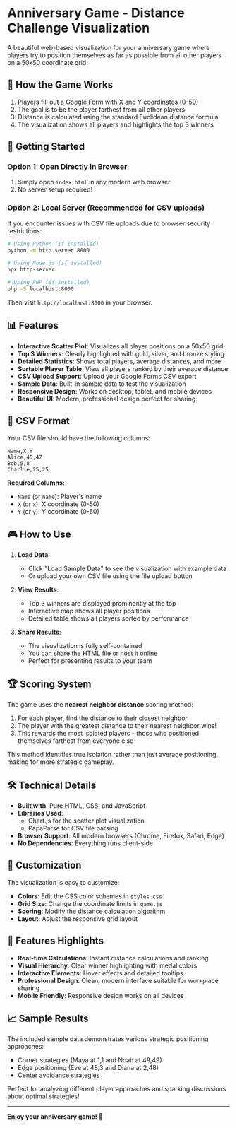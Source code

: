 # Anniversary Game - Distance Challenge Visualization

A beautiful web-based visualization for your anniversary game where players try to position themselves as far as possible from all other players on a 50x50 coordinate grid.

## 🎯 How the Game Works

1. Players fill out a Google Form with X and Y coordinates (0-50)
2. The goal is to be the player farthest from all other players
3. Distance is calculated using the standard Euclidean distance formula
4. The visualization shows all players and highlights the top 3 winners

## 🚀 Getting Started

### Option 1: Open Directly in Browser
1. Simply open `index.html` in any modern web browser
2. No server setup required!

### Option 2: Local Server (Recommended for CSV uploads)
If you encounter issues with CSV file uploads due to browser security restrictions:

```bash
# Using Python (if installed)
python -m http.server 8000

# Using Node.js (if installed)
npx http-server

# Using PHP (if installed)
php -S localhost:8000
```

Then visit `http://localhost:8000` in your browser.

## 📊 Features

- **Interactive Scatter Plot**: Visualizes all player positions on a 50x50 grid
- **Top 3 Winners**: Clearly highlighted with gold, silver, and bronze styling
- **Detailed Statistics**: Shows total players, average distances, and more
- **Sortable Player Table**: View all players ranked by their average distance
- **CSV Upload Support**: Upload your Google Forms CSV export
- **Sample Data**: Built-in sample data to test the visualization
- **Responsive Design**: Works on desktop, tablet, and mobile devices
- **Beautiful UI**: Modern, professional design perfect for sharing

## 📁 CSV Format

Your CSV file should have the following columns:
```csv
Name,X,Y
Alice,45,47
Bob,5,8
Charlie,25,25
```

**Required Columns:**
- `Name` (or `name`): Player's name
- `X` (or `x`): X coordinate (0-50)
- `Y` (or `y`): Y coordinate (0-50)

## 🎮 How to Use

1. **Load Data**:
   - Click "Load Sample Data" to see the visualization with example data
   - Or upload your own CSV file using the file upload button

2. **View Results**:
   - Top 3 winners are displayed prominently at the top
   - Interactive map shows all player positions
   - Detailed table shows all players sorted by performance

3. **Share Results**:
   - The visualization is fully self-contained
   - You can share the HTML file or host it online
   - Perfect for presenting results to your team

## 🏆 Scoring System

The game uses the **nearest neighbor distance** scoring method:

1. For each player, find the distance to their closest neighbor
2. The player with the greatest distance to their nearest neighbor wins!
3. This rewards the most isolated players - those who positioned themselves farthest from everyone else

This method identifies true isolation rather than just average positioning, making for more strategic gameplay.

## 🛠️ Technical Details

- **Built with**: Pure HTML, CSS, and JavaScript
- **Libraries Used**:
  - Chart.js for the scatter plot visualization
  - PapaParse for CSV file parsing
- **Browser Support**: All modern browsers (Chrome, Firefox, Safari, Edge)
- **No Dependencies**: Everything runs client-side

## 📝 Customization

The visualization is easy to customize:

- **Colors**: Edit the CSS color schemes in `styles.css`
- **Grid Size**: Change the coordinate limits in `game.js`
- **Scoring**: Modify the distance calculation algorithm
- **Layout**: Adjust the responsive grid layout

## 🎨 Features Highlights

- **Real-time Calculations**: Instant distance calculations and ranking
- **Visual Hierarchy**: Clear winner highlighting with medal colors
- **Interactive Elements**: Hover effects and detailed tooltips
- **Professional Design**: Clean, modern interface suitable for workplace sharing
- **Mobile Friendly**: Responsive design works on all devices

## 📈 Sample Results

The included sample data demonstrates various strategic positioning approaches:
- Corner strategies (Maya at 1,1 and Noah at 49,49)
- Edge positioning (Eve at 48,3 and Diana at 2,48)
- Center avoidance strategies

Perfect for analyzing different player approaches and sparking discussions about optimal strategies!

---

**Enjoy your anniversary game! 🎉**
